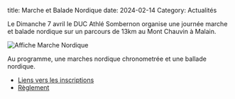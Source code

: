 title: Marche et Balade Nordique
date: 2024-02-14
Category: Actualités

Le Dimanche 7 avril le DUC Athlé Sombernon organise une journée marche
et balade nordique sur un parcours de 13km au Mont Chauvin à Malain.

![Affiche Marche Nordique](/images/mn-2024-affiche.jpg)

Au programme, une marches nordique chronometrée et une ballade nordique.

- [Liens vers les inscriptions](https://www.sportinnovation.fr/Evenements/Inscriptions/2623)
- [Règlement](/documents/mn-2024-reglement.pdf)
